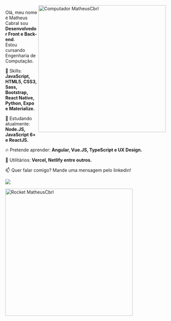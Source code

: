 <img src="https://media.giphy.com/media/SWoSkN6DxTszqIKEqv/giphy.gif" min-width="400px" max-width="400px" width="400px" align="right" alt="Computador MatheusCbrl">

<p align="left">
  Olá, meu nome é Matheus Cabral sou <strong>Desenvolvedor Front e Back-end</strong>.<br>
  Estou cursando Engenharia de Computação.
</p>

<p align="left">
  👋 Skills: <strong>JavaScript, HTML5, CSS3, Sass, Bootstrap, React Native, Python, Expo e Materialize.</strong>
</p>

<p align="left">
  🚀 Estudando atualmente: <strong>Node.JS, JavaScript 6+ e ReactJS.</strong>
</p>

<p align="left">
  🔥 Pretende aprender: <strong>Angular, Vue.JS, TypeScript e UX Design.</strong>
</p>
<p align="left">
  🚀 Utilitários: <strong>Vercel, Netlify entre outros.</strong>
</p>

<p align="left">
📫  Quer falar comigo? Mande uma mensagem pelo linkedin!
</p>
 
<a href="https://www.linkedin.com/in/matheus-cbrl" alt="Linkedin">
<img src="https://img.shields.io/badge/-Matheus%20Cabral-blue?style=flat-square&logo=Linkedin&logoColor=white&link=https://www.linkedin.com/in/matheus-cbrl" /></a>
 
</p>

<img src="https://www.google.com/search?q=rocket+gif&tbm=isch&ved=2ahUKEwigyOPX4o7sAhVEL7kGHT6EBVEQ2-cCegQIABAA&oq=rocket+gif&gs_lcp=CgNpbWcQAzIECAAQEzIICAAQBxAeEBMyCAgAEAcQHhATMggIABAHEB4QEzIICAAQBxAeEBMyCAgAEAcQHhATMggIABAHEB4QEzIICAAQBxAeEBMyCAgAEAcQHhATMggIABAHEB4QEzoGCAAQBxAeUJXbB1jX5Qdg8OYHaABwAHgBgAGJAogB6QmSAQUwLjIuNJgBAKABAaoBC2d3cy13aXotaW1nwAEB&sclient=img&ei=6V5zX-CvCMTe5OUPvoiWiAU&bih=625&biw=1349&rlz=1C1GCEU_pt-BRBR841BR841&safe=active&hl=pt-BR#imgrc=nGlNh0AMnfgNGM" min-width="400px" max-width="400px" width="400px" align="center" alt="Rocket MatheusCbrl">

